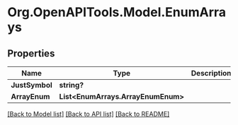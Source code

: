 # Org.OpenAPITools.Model.EnumArrays

## Properties

Name | Type | Description | Notes
------------ | ------------- | ------------- | -------------
**JustSymbol** | **string?** |  | [optional] 
**ArrayEnum** | **List&lt;EnumArrays.ArrayEnumEnum&gt;** |  | [optional] 

[[Back to Model list]](../README.md#documentation-for-models) [[Back to API list]](../README.md#documentation-for-api-endpoints) [[Back to README]](../README.md)

